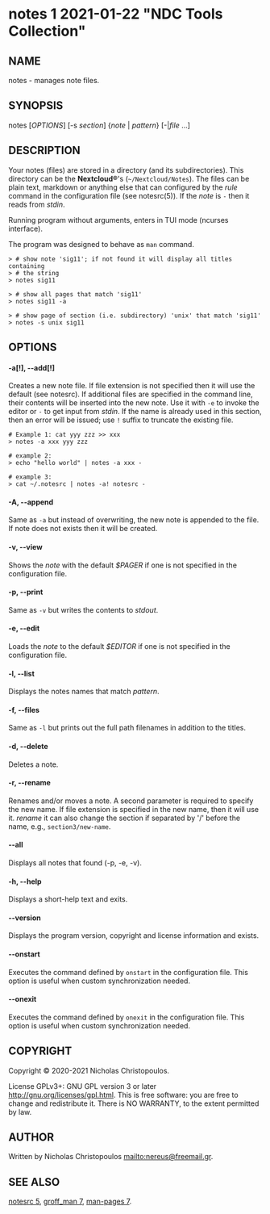 # notes 1 2021-01-22 "NDC Tools Collection"
## NAME
notes - manages note files.

## SYNOPSIS
notes [*OPTIONS*] [-s *section*] {*note* | *pattern*} [-|*file* ...]

## DESCRIPTION
Your notes (files) are stored in a directory (and its subdirectories).
This directory can be the **Nextcloud®**'s (`~/Nextcloud/Notes`).
The files can be plain text, markdown or anything else that
can configured by the *rule* command in the configuration file (see notesrc(5)).
If the *note* is `-` then it reads from *stdin*.

Running program without arguments, enters in TUI mode (ncurses interface).

The program was designed to behave as `man` command.

```
> # show note 'sig11'; if not found it will display all titles containing
> # the string
> notes sig11

> # show all pages that match 'sig11'
> notes sig11 -a

> # show page of section (i.e. subdirectory) 'unix' that match 'sig11'
> notes -s unix sig11
```

## OPTIONS

#### -a[!], --add[!]
Creates a new note file. If file extension is not specified then it will use the
default (see notesrc).
If additional files are specified in the command line, their contents will be inserted into the new note.
Use it with `-e` to invoke the editor or `-` to get input from *stdin*.
If the name is already used in this section, then an error will be issued;
use `!` suffix to truncate the existing file.

```
# Example 1: cat yyy zzz >> xxx
> notes -a xxx yyy zzz

# example 2:
> echo "hello world" | notes -a xxx -

# example 3:
> cat ~/.notesrc | notes -a! notesrc -
```

#### -A, --append
Same as `-a` but instead of overwriting, the new note is appended to the file.
If note does not exists then it will be created.

#### -v, --view
Shows the *note* with the default *$PAGER* if one is not specified in the configuration file.

#### -p, --print
Same as `-v` but writes the contents to *stdout*.

#### -e, --edit
Loads the *note* to the default *$EDITOR* if one is not specified in the configuration file.

#### -l, --list
Displays the notes names that match *pattern*.

#### -f, --files
Same as `-l` but prints out the full path filenames in addition to the titles.

#### -d, --delete
Deletes a note.

#### -r, --rename
Renames and/or moves a note. A second parameter is required to specify the new
name. If file extension is specified in the new name, then it will use it.
*rename* it can also change the section if separated by '/' before the name,
e.g., `section3/new-name`.

#### --all
Displays all notes that found (-p, -e, -v).

#### -h, --help
Displays a short-help text and exits.

#### --version
Displays the program version, copyright and license information and exists.

#### --onstart
Executes the command defined by `onstart` in the configuration file.
This option is useful when custom synchronization needed.

#### --onexit
Executes the command defined by `onexit` in the configuration file.
This option is useful when custom synchronization needed.

## COPYRIGHT
Copyright © 2020-2021 Nicholas Christopoulos.

License GPLv3+: GNU GPL version 3 or later <http://gnu.org/licenses/gpl.html>.
This is free software: you are free to change and redistribute it.
There is NO WARRANTY, to the extent permitted by law.

## AUTHOR
Written by Nicholas Christopoulos <mailto:nereus@freemail.gr>.

## SEE ALSO
[notesrc 5](man),
[groff_man 7](man), [man-pages 7](man).

